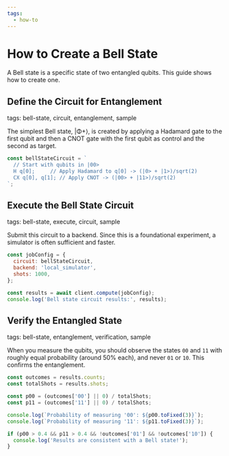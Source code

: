 ```yaml
---
tags:
  - how-to
---
```

# How to Create a Bell State

A Bell state is a specific state of two entangled qubits. This guide shows how to create one.

## Define the Circuit for Entanglement
tags: bell-state, circuit, entanglement, sample

The simplest Bell state, |Φ+⟩, is created by applying a Hadamard gate to the first qubit and then a CNOT gate with the first qubit as control and the second as target.

```javascript
const bellStateCircuit = `
  // Start with qubits in |00>
  H q[0];     // Apply Hadamard to q[0] -> (|0> + |1>)/sqrt(2)
  CX q[0], q[1]; // Apply CNOT -> (|00> + |11>)/sqrt(2)
`;
```

## Execute the Bell State Circuit
tags: bell-state, execute, circuit, sample

Submit this circuit to a backend. Since this is a foundational experiment, a simulator is often sufficient and faster.

```javascript
const jobConfig = {
  circuit: bellStateCircuit,
  backend: 'local_simulator',
  shots: 1000,
};

const results = await client.compute(jobConfig);
console.log('Bell state circuit results:', results);
```

## Verify the Entangled State
tags: bell-state, entanglement, verification, sample

When you measure the qubits, you should observe the states `00` and `11` with roughly equal probability (around 50% each), and never `01` or `10`. This confirms the entanglement.

```javascript
const outcomes = results.counts;
const totalShots = results.shots;

const p00 = (outcomes['00'] || 0) / totalShots;
const p11 = (outcomes['11'] || 0) / totalShots;

console.log(`Probability of measuring '00': ${p00.toFixed(3)}`);
console.log(`Probability of measuring '11': ${p11.toFixed(3)}`);

if (p00 > 0.4 && p11 > 0.4 && !outcomes['01'] && !outcomes['10']) {
  console.log('Results are consistent with a Bell state!');
}
```
